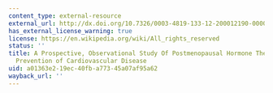 ```yaml
---
content_type: external-resource
external_url: http://dx.doi.org/10.7326/0003-4819-133-12-200012190-00008
has_external_license_warning: true
license: https://en.wikipedia.org/wiki/All_rights_reserved
status: ''
title: A Prospective, Observational Study Of Postmenopausal Hormone Therapy and Primary
  Prevention of Cardiovascular Disease
uid: a01363e2-19ec-40fb-a773-45a07af95a62
wayback_url: ''
---
```

